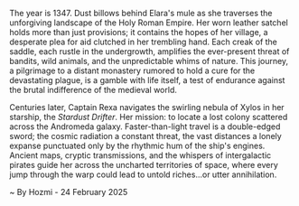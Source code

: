 
The year is 1347.  Dust billows behind Elara's mule as she traverses the unforgiving landscape of the Holy Roman Empire. Her worn leather satchel holds more than just provisions; it contains the hopes of her village, a desperate plea for aid clutched in her trembling hand.  Each creak of the saddle, each rustle in the undergrowth, amplifies the ever-present threat of bandits, wild animals, and the unpredictable whims of nature.  This journey, a pilgrimage to a distant monastery rumored to hold a cure for the devastating plague, is a gamble with life itself, a test of endurance against the brutal indifference of the medieval world.

Centuries later, Captain Rexa navigates the swirling nebula of Xylos in her starship, the *Stardust Drifter*.  Her mission: to locate a lost colony scattered across the Andromeda galaxy.  Faster-than-light travel is a double-edged sword; the cosmic radiation a constant threat, the vast distances a lonely expanse punctuated only by the rhythmic hum of the ship's engines.  Ancient maps, cryptic transmissions, and the whispers of intergalactic pirates guide her across the uncharted territories of space,  where every jump through the warp could lead to untold riches...or utter annihilation.

~ By Hozmi - 24 February 2025
